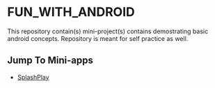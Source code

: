 # FUN_WITH_ANDROID

This repository contain(s) mini-project(s) contains demostrating basic android concepts.
Repository is meant for self practice as well.

## Jump To Mini-apps
* [SplashPlay](https://github.com/111ayushkhare/fun_with_android/tree/main/SplashPlay)
